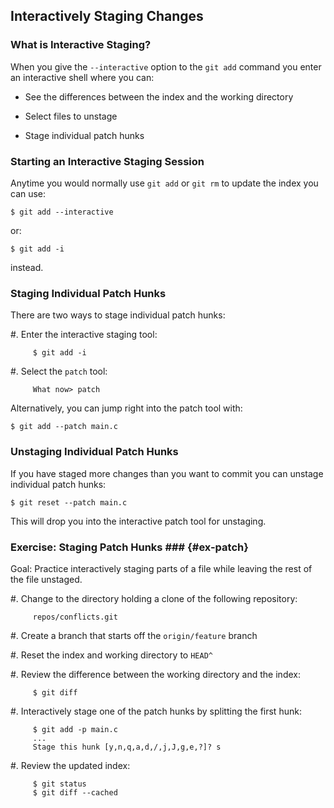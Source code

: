 Interactively Staging Changes
-----------------------------

### What is Interactive Staging? ###

When you give the `--interactive` option to the `git add` command you
enter an interactive shell where you can:

  * See the differences between the index and the working directory

  * Select files to unstage

  * Stage individual patch hunks

### Starting an Interactive Staging Session ###

Anytime you would normally use `git add` or `git rm` to update the
index you can use:

    $ git add --interactive

or:

    $ git add -i

instead.

### Staging Individual Patch Hunks ###

There are two ways to stage individual patch hunks:

  #. Enter the interactive staging tool:

         $ git add -i

  #. Select the `patch` tool:

         What now> patch

Alternatively, you can jump right into the patch tool with:

    $ git add --patch main.c

### Unstaging Individual Patch Hunks ###

If you have staged more changes than you want to commit you can
unstage individual patch hunks:

    $ git reset --patch main.c

This will drop you into the interactive patch tool for unstaging.

### Exercise: Staging Patch Hunks ### {#ex-patch}

<div class="notes">

Goal: Practice interactively staging parts of a file while leaving the
rest of the file unstaged.

</div>

  #. Change to the directory holding a clone of the following
     repository:

         repos/conflicts.git

  #. Create a branch that starts off the `origin/feature` branch

  #. Reset the index and working directory to `HEAD^`

  #. Review the difference between the working directory and the index:

         $ git diff

  #. Interactively stage one of the patch hunks by splitting the first
     hunk:

         $ git add -p main.c
         ...
         Stage this hunk [y,n,q,a,d,/,j,J,g,e,?]? s

  #. Review the updated index:

         $ git status
         $ git diff --cached
